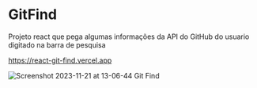 # GitFind

Projeto react que pega algumas informações da API do GitHub do usuario digitado na barra de pesquisa 

https://react-git-find.vercel.app

![Screenshot 2023-11-21 at 13-06-44 Git Find](https://github.com/DominMFD/react_GitFind/assets/134434652/b77bf7a5-57a8-43a3-838f-828df2e71101)



